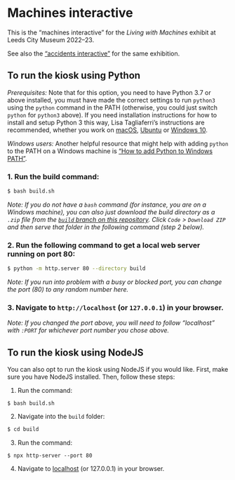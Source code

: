 Machines interactive
===============

This is the “machines interactive” for the _Living with Machines_ exhibit at Leeds City Museum 2022–23.

See also the [“accidents interactive”](https://github.com/Living-with-machines/accidents-interactive) for the same exhibition.

To run the kiosk using Python
---------------

_Prerequisites:_ Note that for this option, you need to have Python 3.7 or above installed, you must have made the correct settings to run `python3` using the `python` command in the PATH (otherwise, you could just switch `python` for `python3` above). If you need installation instructions for how to install and setup Python 3 this way, Lisa Tagliaferri’s instructions are recommended, whether you work on [macOS](https://www.digitalocean.com/community/tutorials/how-to-install-python-3-and-set-up-a-local-programming-environment-on-macos), [Ubuntu](https://www.digitalocean.com/community/tutorials/how-to-install-python-3-and-set-up-a-programming-environment-on-an-ubuntu-20-04-server) or [Windows 10](https://www.digitalocean.com/community/tutorials/how-to-install-python-3-and-set-up-a-local-programming-environment-on-windows-10).

_Windows users:_ Another helpful resource that might help with adding `python` to the PATH on a Windows machine is [“How to add Python to Windows PATH”](https://datatofish.com/add-python-to-windows-path/).


### 1. Run the build command:

```sh
$ bash build.sh
```

_Note: If you do not have a `bash` command (for instance, you are on a Windows machine), you can also just download the build directory as a `.zip` file from the [`build` branch on this repository](https://github.com/Living-with-machines/machines-interactive/tree/build). Click `Code` > `Download ZIP` and then serve that folder in the following command (step 2 below)._

### 2. Run the following command to get a local web server running on port 80:

```sh
$ python -m http.server 80 --directory build
```

_Note: If you run into problem with a busy or blocked port, you can change the port (80) to any random number here._

### 3. Navigate to `http://localhost` (or `127.0.0.1`) in your browser.

_Note: If you changed the port above, you will need to follow “localhost” with `:PORT` for whichever port number you chose above._

To run the kiosk using NodeJS
---------------

You can also opt to run the kiosk using NodeJS if you would like. First, make sure you have NodeJS installed. Then, follow these steps:

1. Run the command:

```
$ bash build.sh
```

2. Navigate into the `build` folder:

```sh
$ cd build
```

3. Run the command:

```
$ npx http-server --port 80
```

4. Navigate to [localhost](http://localhost) (or 127.0.0.1) in your browser.
